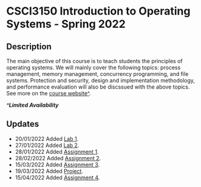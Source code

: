 # CSCI3150 Introduction to Operating Systems - Spring 2022

## Description

The main objective of this course is to teach students the principles of operating systems. We will mainly cover the following topics: process management, memory management, concurrency programming, and file systems. Protection and security, design and implementation methodology, and performance evaluation will also be discssued with the above topics. See more on the [course website^](https://blackboard.cuhk.edu.hk/ultra/courses/_154006_1/cl/outline).

***^Limited Availability***

## Updates

- 20/01/2022 Added [Lab 1](Lab/Lab1).
- 27/01/2022 Added [Lab 2](Lab/Lab2).
- 28/01/2022 Added [Assignment 1](Assignment/Assign1).
- 28/02/2022 Added [Assignment 2](Assignment/Assign2).
- 15/03/2022 Added [Assignment 3](Assignment/Assign3).
- 19/03/2022 Added [Project](Project).
- 15/04/2022 Added [Assignment 4](Assignment/Assign4).